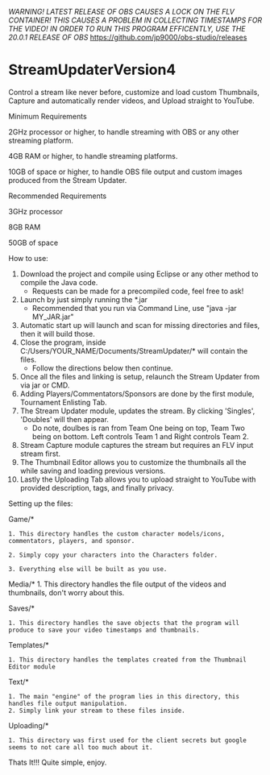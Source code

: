 *WARNING! LATEST RELEASE OF OBS CAUSES A LOCK ON THE FLV CONTAINER!*
*THIS CAUSES A PROBLEM IN COLLECTING TIMESTAMPS FOR THE VIDEO!*
*IN ORDER TO RUN THIS PROGRAM EFFICENTLY, USE THE 20.0.1 RELEASE OF OBS*
https://github.com/jp9000/obs-studio/releases

# StreamUpdaterVersion4
Control a stream like never before, customize and load custom Thumbnails, Capture and automatically render videos, and Upload straight to YouTube.

Minimum Requirements

2GHz processor or higher, to handle streaming with OBS or any other streaming platform.

4GB RAM or higher, to handle streaming platforms.

10GB of space or higher, to handle OBS file output and custom images produced from the Stream Updater.

Recommended Requirements

3GHz processor

8GB RAM

50GB of space


How to use:
1. Download the project and compile using Eclipse or any other method to compile the Java code.
    * Requests can be made for a precompiled code, feel free to ask!
2. Launch by just simply running the *.jar
    * Recommended that you run via Command Line, use "java -jar MY_JAR.jar"
3. Automatic start up will launch and scan for missing directories and files, then it will build those.
4. Close the program, inside C:/Users/YOUR_NAME/Documents/StreamUpdater/* will contain the files.
    * Follow the directions below then continue.
5. Once all the files and linking is setup, relaunch the Stream Updater from via jar or CMD.
6. Adding Players/Commentators/Sponsors are done by the first module, Tournament Enlisting Tab.
7. The Stream Updater module, updates the stream. By clicking 'Singles', 'Doubles' will then appear.
    * Do note, doulbes is ran from Team One being on top, Team Two being on bottom. Left controls Team 1 and Right controls Team 2.
8. Stream Capture module captures the stream but requires an FLV input stream first.
9. The Thumbnail Editor allows you to customize the thumbnails all the while saving and loading previous versions.
10. Lastly the Uploading Tab allows you to upload straight to YouTube with provided description, tags, and finally privacy.

Setting up the files:

Game/*

    1. This directory handles the custom character models/icons, commentators, players, and sponsor.
   
    2. Simply copy your characters into the Characters folder.
   
    3. Everything else will be built as you use.

Media/*
    1. This directory handles the file output of the videos and thumbnails, don't worry about this.

Saves/*

    1. This directory handles the save objects that the program will produce to save your video timestamps and thumbnails.

Templates/*

    1. This directory handles the templates created from the Thumbnail Editor module
    
Text/*

    1. The main "engine" of the program lies in this directory, this handles file output manipulation.
    2. Simply link your stream to these files inside.
    
Uploading/*
  
    1. This directory was first used for the client secrets but google seems to not care all too much about it.

Thats It!!!
Quite simple, enjoy.
